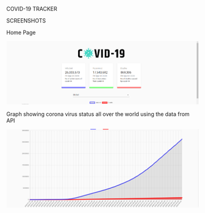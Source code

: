 COVID-19 TRACKER

SCREENSHOTS

Home Page

![](screenshots/home.png)

Graph showing corona virus status all over the world using the data from API

![](screenshots/graph.png)
